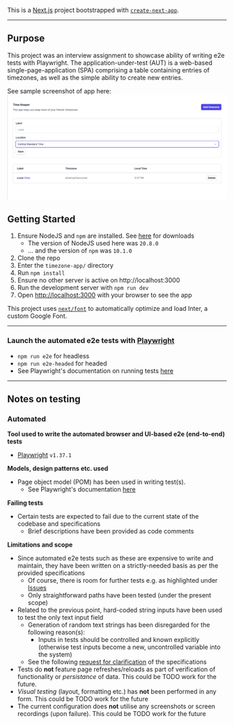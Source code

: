 This is a [Next.js](https://nextjs.org/) project bootstrapped with [`create-next-app`](https://github.com/vercel/next.js/tree/canary/packages/create-next-app).

---

## Purpose

This project was an interview assignment to showcase ability of writing e2e tests with Playwright. The application-under-test (AUT) is a web-based single-page-application (SPA) comprising a table containing entries of timezones, as well as the simple ability to create new entries.

See sample screenshot of app here:
![SPA](docs/screenshot.png)

## Getting Started

1. Ensure NodeJS and `npm` are installed. See [here](https://docs.npmjs.com/downloading-and-installing-node-js-and-npm#using-a-node-installer-to-install-nodejs-and-npm) for downloads
   - The version of NodeJS used here was `20.8.0`
   - … and the version of `npm` was `10.1.0`
1. Clone the repo
1. Enter the `timezone-app/` directory
1. Run `npm install`
1. Ensure no other server is active on http://localhost:3000
1. Run the development server with `npm run dev`
1. Open [http://localhost:3000](http://localhost:3000) with your browser to see the app

This project uses [`next/font`](https://nextjs.org/docs/basic-features/font-optimization) to automatically optimize and load Inter, a custom Google Font.

---

### Launch the automated e2e tests with [Playwright](https://playwright.dev)

- `npm run e2e` for headless
- `npm run e2e-headed` for headed
- See Playwright's documentation on running tests [here](https://playwright.dev/docs/running-tests)

---

## Notes on testing

### Automated

**Tool used to write the automated browser and UI-based e2e (end-to-end) tests**

- [Playwright](https://playwright.dev/) `v1.37.1`

**Models, design patterns etc. used**

- Page object model (POM) has been used in writing test(s).
  - See Playwright's documentation [here](https://playwright.dev/docs/pom)

**Failing tests**

- Certain tests are expected to fail due to the current state of the codebase and specifications
  - Brief descriptions have been provided as code comments

**Limitations and scope**

- Since automated e2e tests such as these are expensive to write and maintain, they have been written on a strictly-needed basis as per the provided specifications
  - Of course, there is room for further tests e.g. as highlighted under [Issues](https://github.com/Noffica/Playwright-tests-on-a-SPA/issues)
  - Only straightforward paths have been tested (under the present scope)
- Related to the previous point, hard-coded string inputs have been used to test the only text input field
  - Generation of random text strings has been disregarded for the following reason(s):
    - Inputs in tests should be controlled and known explicitly (otherwise test inputs become a new, uncontrolled variable into the system)
  - See the following [request for clarification](https://github.com/Noffica/Playwright-tests-on-a-SPA/issues/10) of the specifications
- Tests do **not** feature page refreshes/reloads as part of verification of functionality or _persistance_ of data. This could be TODO work for the future.
- _Visual testing_ (layout, formatting etc.) has **not** been performed in any form. This could be TODO work for the future
- The current configuration does **not** utilise any screenshots or screen recordings (upon failure). This could be TODO work for the future
